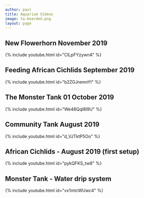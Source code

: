 ```yaml
---
author: paul
title: Aquarium Videos
image: ta-bearded.png
layout: page
---
```


## New Flowerhorn November 2019
{% include youtube.html id="ClLpFYzywnA" %}

## Feeding African Cichlids September 2019
{% include youtube.html id="b2ZGJremnYI" %}

## The Monster Tank 01 October 2019
{% include youtube.html id="We48QqI8l9U" %}

## Community Tank August 2019

{% include youtube.html id="d_VJTktP5Oo" %}

## African Cichlids - August 2019 (first setup)

{% include youtube.html id="pykQFKS_tw8" %}

## Monster Tank - Water drip system

{% include youtube.html id="vx1mtcWUwc4" %}
